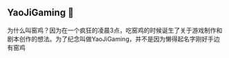 ## YaoJiGaming 👋

为什么叫窑鸡？因为在一个疯狂的凌晨3点，吃窑鸡的时候诞生了关于游戏制作和剧本创作的想法。为了纪念叫做YaoJiGaming，并不是因为懒得起名字刚好手边有窑鸡
<!--

**Here are some ideas to get you started:**

🙋‍♀️ A short introduction - what is your organization all about?
🌈 Contribution guidelines - how can the community get involved?
👩‍💻 Useful resources - where can the community find your docs? Is there anything else the community should know?
🍿 Fun facts - what does your team eat for breakfast?
🧙 Remember, you can do mighty things with the power of [Markdown](https://docs.github.com/github/writing-on-github/getting-started-with-writing-and-formatting-on-github/basic-writing-and-formatting-syntax)
-->
